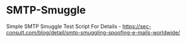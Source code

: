 # SMTP-Smuggle
Simple SMTP Smuggle Test Script
For Details - https://sec-consult.com/blog/detail/smtp-smuggling-spoofing-e-mails-worldwide/

